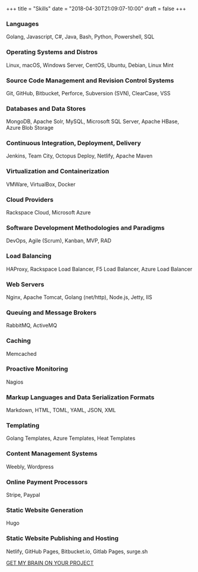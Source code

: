 +++
title = "Skills"
date = "2018-04-30T21:09:07-10:00"
draft = false
+++

### Languages
Golang, Javascript, C#, Java, Bash, Python, Powershell, SQL

### Operating Systems and Distros
Linux, macOS, Windows Server, CentOS, Ubuntu, Debian, Linux Mint  

### Source Code Management and Revision Control Systems
Git, GitHub, Bitbucket, Perforce, Subversion (SVN), ClearCase, VSS

### Databases and Data Stores
MongoDB, Apache Solr, MySQL, Microsoft SQL Server, Apache HBase, Azure Blob Storage

### Continuous Integration, Deployment, Delivery
Jenkins, Team City, Octopus Deploy, Netlify, Apache Maven

### Virtualization and Containerization
VMWare, VirtualBox, Docker

### Cloud Providers
Rackspace Cloud, Microsoft Azure

### Software Development Methodologies and Paradigms
DevOps, Agile (Scrum), Kanban, MVP, RAD

### Load Balancing
HAProxy, Rackspace Load Balancer, F5 Load Balancer, Azure Load Balancer

### Web Servers
Nginx, Apache Tomcat, Golang (net/http), Node.js, Jetty, IIS

### Queuing and Message Brokers
RabbitMQ, ActiveMQ

### Caching
Memcached

### Proactive Monitoring
Nagios

### Markup Languages and Data Serialization Formats
Markdown, HTML, TOML, YAML, JSON, XML

### Templating
Golang Templates, Azure Templates, Heat Templates

### Content Management Systems
Weebly, Wordpress

### Online Payment Processors
Stripe, Paypal

### Static Website Generation
Hugo

### Static Website Publishing and Hosting
Netlify, GitHub Pages, Bitbucket.io, Gitlab Pages, surge.sh

<div class="text-center">
  <a href="/contact/" class="btn btn-primary text-center mt-5 mb-5">GET MY BRAIN ON YOUR PROJECT</a>
</div>
